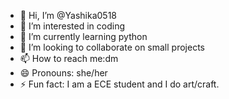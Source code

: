 - 👋 Hi, I’m @Yashika0518
- 👀 I’m interested in coding 
- 🌱 I’m currently learning python 
- 💞️ I’m looking to collaborate on small projects 
- 📫 How to reach me:dm 
- 😄 Pronouns: she/her
- ⚡ Fun fact: I am a ECE student and I do art/craft.

<!---
Yashika0518/Yashika0518 is a ✨ special ✨ repository because its `README.md` (this file) appears on your GitHub profile.
You can click the Preview link to take a look at your changes.
--->
